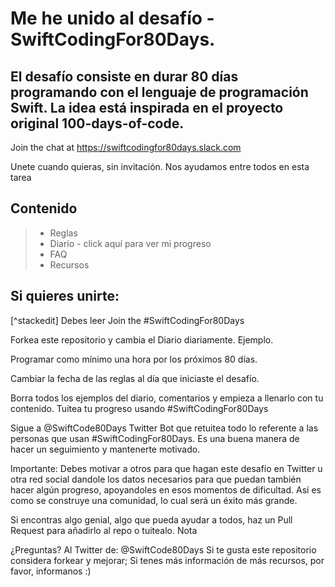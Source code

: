 # Me he unido al desafío - SwiftCodingFor80Days.

## El desafío consiste en durar 80 días programando con el lenguaje de programación Swift. La idea está inspirada en el proyecto original 100-days-of-code.

Join the chat at https://swiftcodingfor80days.slack.com

Unete cuando quieras, sin invitación. Nos ayudamos entre todos en esta tarea

## Contenido

> - Reglas
> - Diario - click aquí para ver mi progreso
> - FAQ
> - Recursos

## Si quieres unirte:

[^stackedit] Debes leer Join the #SwiftCodingFor80Days

Forkea este repositorio y cambia el Diario diariamente. Ejemplo.

Programar como mínimo una hora por los próximos 80 días.

Cambiar la fecha de las reglas al día que iniciaste el desafío.

Borra todos los ejemplos del diario, comentarios y empieza a llenarlo con tu contenido.
Tuitea tu progreso usando #SwiftCodingFor80Days

Sigue a @SwiftCode80Days Twitter Bot que retuitea todo lo referente a las personas que usan #SwiftCodingFor80Days. Es una buena manera de hacer un seguimiento y mantenerte motivado. 

Importante: Debes motivar a otros para que hagan este desafío en Twitter u otra red social dandole los datos necesarios para que puedan también hacer algún progreso, apoyandoles en esos momentos de dificultad. Así es como se construye una comunidad, lo cual será un éxito más grande.

Si encontras algo genial, algo que pueda ayudar a todos, haz un Pull Request para añadirlo al repo o tuitealo.
Nota

¿Preguntas? Al Twitter de: @SwiftCode80Days
Si te gusta este repositorio considera forkear y mejorar;
Si tenes más información de más recursos, por favor, informanos :)
